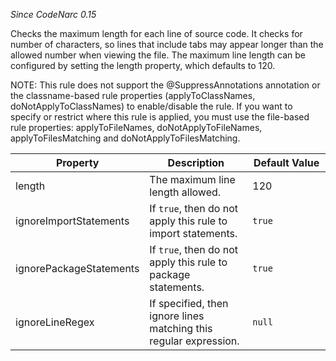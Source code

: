 *Since CodeNarc 0.15*

Checks the maximum length for each line of source code. It checks for
number of characters, so lines that include tabs may appear longer than
the allowed number when viewing the file. The maximum line length can be
configured by setting the length property, which defaults to 120.

NOTE: This rule does not support the @SuppressAnnotations annotation or
the classname-based rule properties (applyToClassNames,
doNotApplyToClassNames) to enable/disable the rule. If you want to
specify or restrict where this rule is applied, you must use the
file-based rule properties: applyToFileNames, doNotApplyToFileNames,
applyToFilesMatching and doNotApplyToFilesMatching.

<table>
<colgroup>
<col style="width: 40%" />
<col style="width: 33%" />
<col style="width: 25%" />
</colgroup>
<thead>
<tr class="header">
<th>Property</th>
<th>Description</th>
<th>Default Value</th>
</tr>
</thead>
<tbody>
<tr class="odd">
<td>length</td>
<td>The maximum line length allowed.</td>
<td>120</td>
</tr>
<tr class="even">
<td>ignoreImportStatements</td>
<td>If <code>true</code>, then do not apply this rule to import statements.</td>
<td><code>true</code></td>
</tr>
<tr class="odd">
<td>ignorePackageStatements</td>
<td>If <code>true</code>, then do not apply this rule to package statements.</td>
<td><code>true</code></td>
</tr>
<tr class="even">
<td>ignoreLineRegex</td>
<td>If specified, then ignore lines matching this regular expression.</td>
<td><code>null</code></td>
</tr>
</tbody>
</table>
